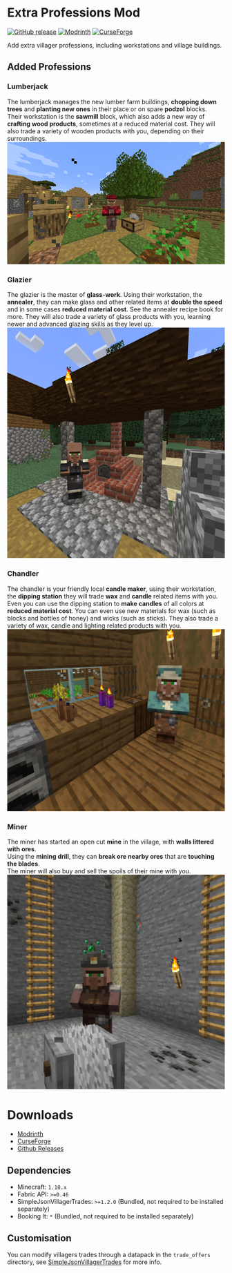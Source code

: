 # Extra Professions Mod
[![GitHub release](https://img.shields.io/github/release/aws404/ExtraProfessions.svg?style=popout&label=github)](https://github.com/aws404/ExtraProfessions/releases/latest)
[![Modrinth](https://img.shields.io/static/v1?style=popout&label=modrinth&message=project&color=2DE391)](https://modrinth.com/mod/extra_professions)
[![CurseForge](https://img.shields.io/static/v1?style=popout&label=curseforge&message=project&color=6441A4)](https://www.curseforge.com/minecraft/mc-mods/extra-professions)

Add extra villager professions, including workstations and village buildings. 

## Added Professions
### Lumberjack
The lumberjack manages the new lumber farm buildings, **chopping down trees** and **planting new ones** in their place or on spare **podzol** blocks.  
Their workstation is the **sawmill** block, which also adds a new way of **crafting wood products**, sometimes at a reduced material cost.
They will also trade a variety of wooden products with you, depending on their surroundings.
![Image of the Lumberjack](/img/Lumberjack.png)

### Glazier
The glazier is the master of **glass-work**. 
Using their workstation, the **annealer**, they can make glass and other related items at **double the speed** and in some cases **reduced material cost**.  See the annealer recipe book for more.
They will also trade a variety of glass products with you, learning newer and advanced glazing skills as they level up.
![Image of the Glazier](./img/Glazier.png)

### Chandler
The chandler is your friendly local **candle maker**, using their workstation, the **dipping station** they will trade **wax** and **candle** related items with you.   
Even you can use the dipping station to **make candles** of all colors at **reduced material cost**. You can even use new materials for wax (such as blocks and bottles of honey) and wicks (such as sticks).
They also trade a variety of wax, candle and lighting related products with you.  
![Image of the Chandler](./img/Chandler.png)

### Miner
The miner has started an open cut **mine** in the village, with **walls littered with ores**.  
Using the **mining drill**, they can **break ore nearby ores** that are **touching the blades**.  
The miner will also buy and sell the spoils of their mine with you.  
![Image of the Miner](./img/Miner.png)

# Downloads
* [Modrinth](https://modrinth.com/mod/extra_professions)
* [CurseForge](https://www.curseforge.com/minecraft/mc-mods/extra-professions)
* [Github Releases](https://github.com/aws404/ExtraProfessions/releases)

## Dependencies
* Minecraft: `1.18.x`
* Fabric API: `>=0.46`
* SimpleJsonVillagerTrades: `>=1.2.0` (Bundled, not required to be installed separately)
* Booking It: `*` (Bundled, not required to be installed separately)

## Customisation
You can modify villagers trades through a datapack in the `trade_offers` directory, see [SimpleJsonVillagerTrades](https://github.com/aws404/SimpleJsonVillagerTrades/wiki/Trade-Offer-JSON-Files) for more info.
